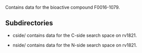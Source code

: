Contains data for the bioactive compound F0016-1079.

## Subdirectories

- cside/ contains data for the C-side search space on rv1821.

- nside/ contains data for the N-side search space on rv1821.

